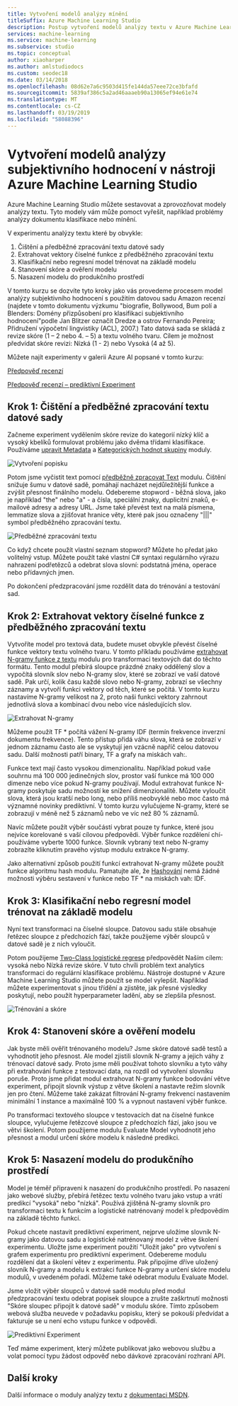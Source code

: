 ```yaml
---
title: Vytvoření modelů analýzy mínění
titleSuffix: Azure Machine Learning Studio
description: Postup vytvoření modelů analýzy textu v Azure Machine Learning Studio pomocí moduly pro předzpracování textu, N-gramy nebo hashování
services: machine-learning
ms.service: machine-learning
ms.subservice: studio
ms.topic: conceptual
author: xiaoharper
ms.author: amlstudiodocs
ms.custom: seodec18
ms.date: 03/14/2018
ms.openlocfilehash: 08d62e7a6c9503d415fe144da57eee72ce3bfafd
ms.sourcegitcommit: 5839af386c5a2ad46aaaeb90a13065ef94e61e74
ms.translationtype: MT
ms.contentlocale: cs-CZ
ms.lasthandoff: 03/19/2019
ms.locfileid: "58088396"
---
```

# <a name="create-a-sentiment-analysis-model-in-azure-machine-learning-studio"></a>Vytvoření modelů analýzy subjektivního hodnocení v nástroji Azure Machine Learning Studio

Azure Machine Learning Studio můžete sestavovat a zprovozňovat modely analýzy textu. Tyto modely vám může pomoct vyřešit, například problémy analýzy dokumentu klasifikace nebo mínění.

V experimentu analýzy textu které by obvykle:

1. Čištění a předběžné zpracování textu datové sady
2. Extrahovat vektory číselné funkce z předběžného zpracování textu
3. Klasifikační nebo regresní model trénovat na základě modelu
4. Stanovení skóre a ověření modelu
5. Nasazení modelu do produkčního prostředí

V tomto kurzu se dozvíte tyto kroky jako vás provedeme procesem model analýzy subjektivního hodnocení s použitím datovou sadu Amazon recenzí (najdete v tomto dokumentu výzkumu "biografie, Bollywood, Bum polí a Blenders: Domény přizpůsobení pro klasifikaci subjektivního hodnocení"podle Jan Blitzer označit Dredze a ostrov Fernando Pereira; Přidružení výpočetní lingvistiky (ACL), 2007.) Tato datová sada se skládá z revize skóre (1 – 2 nebo 4. – 5) a textu volného tvaru. Cílem je možnost předvídat skóre revizi: Nízká (1 - 2) nebo Vysoká (4 až 5).

Můžete najít experimenty v galerii Azure AI popsané v tomto kurzu:

[Předpověď recenzí](https://gallery.azure.ai/Experiment/Predict-Book-Reviews-1)

[Předpověď recenzí – prediktivní Experiment](https://gallery.azure.ai/Experiment/Predict-Book-Reviews-Predictive-Experiment-1)

## <a name="step-1-clean-and-preprocess-text-dataset"></a>Krok 1: Čištění a předběžné zpracování textu datové sady
Začneme experiment vydělením skóre revize do kategorií nízký klíč a vysoký kbelíků formulovat problému jako dvěma třídami klasifikace. Používáme [upravit Metadata](https://msdn.microsoft.com/library/azure/dn905986.aspx) a [Kategorických hodnot skupiny](https://msdn.microsoft.com/library/azure/dn906014.aspx) moduly.

![Vytvoření popisku](./media/text-analytics-module-tutorial/create-label.png)

Potom jsme vyčistit text pomocí [předběžně zpracovat Text](https://msdn.microsoft.com/library/azure/mt762915.aspx) modulu. Čištění snižuje šumu v datové sadě, pomáhají nacházet nejdůležitější funkce a zvýšit přesnost finálního modelu. Odebereme stopword - běžná slova, jako je například "the" nebo "a" - a čísla, speciální znaky, duplicitní znaků, e-mailové adresy a adresy URL. Jsme také převést text na malá písmena, lemmatize slova a zjišťovat hranice věty, které pak jsou označeny "|||" symbol předběžného zpracování textu.

![Předběžné zpracování textu](./media/text-analytics-module-tutorial/preprocess-text.png)

Co když chcete použít vlastní seznam stopword? Můžete ho předat jako volitelný vstup. Můžete použít také vlastní C# syntaxi regulárního výrazu nahrazení podřetězců a odebrat slova slovní: podstatná jména, operace nebo přídavných jmen.

Po dokončení předzpracování jsme rozdělit data do trénování a testování sad.

## <a name="step-2-extract-numeric-feature-vectors-from-pre-processed-text"></a>Krok 2: Extrahovat vektory číselné funkce z předběžného zpracování textu
Vytvoříte model pro textová data, budete muset obvykle převést číselné funkce vektory textu volného tvaru. V tomto příkladu používáme [extrahovat N-gramy funkce z textu](https://msdn.microsoft.com/library/azure/mt762916.aspx) modulu pro transformaci textových dat do těchto formátu. Tento modul přebírá sloupce prázdné znaky oddělený slov a vypočítá slovník slov nebo N-gramy slov, které se zobrazí ve vaší datové sadě. Pak určí, kolik času každé slovo nebo N-gramy, zobrazí se všechny záznamy a vytvoří funkci vektory od těch, které se počítá. V tomto kurzu nastavíme N-gramy velikost na 2, proto naši funkci vektory zahrnout jednotlivá slova a kombinací dvou nebo více následujících slov.

![Extrahovat N-gramy](./media/text-analytics-module-tutorial/extract-ngrams.png)

Můžeme použít TF * počítá vážení N-gramy IDF (termín frekvence inverzní dokumentu frekvence). Tento přístup přidá váhu slova, která se zobrazí v jednom záznamu často ale se vyskytují jen vzácně napříč celou datovou sadu. Další možnosti patří binary, TF a grafy na miskách vah:.

Funkce text mají často vysokou dimenzionalitu. Například pokud vaše souhrnu má 100 000 jedinečných slov, prostor vaší funkce má 100 000 dimenze nebo více pokud N-gramy používají. Modul extrahovat funkce N-gramy poskytuje sadu možností ke snížení dimenzionalitě. Můžete vyloučit slova, která jsou kratší nebo long, nebo příliš neobvyklé nebo moc často má významné novinky prediktivní. V tomto kurzu vylučujeme N-gramy, které se zobrazují v méně než 5 záznamů nebo ve víc než 80 % záznamů.

Navíc můžete použít výběr součástí vybrat pouze ty funkce, které jsou nejvíce korelované s vaší cílovou předpovědi. Výběr funkce rozdělení chí-používáme vyberte 1000 funkce. Slovník vybraný text nebo N-gramy zobrazíte kliknutím pravého výstup modulu extrakce N-gramy.

Jako alternativní způsob použití funkcí extrahovat N-gramy můžete použít funkce algoritmu hash modulu. Pamatujte ale, že [Hashování](https://msdn.microsoft.com/library/azure/dn906018.aspx) nemá žádné možnosti výběru sestavení v funkce nebo TF * na miskách vah: IDF.

## <a name="step-3-train-classification-or-regression-model"></a>Krok 3: Klasifikační nebo regresní model trénovat na základě modelu
Nyní text transformaci na číselné sloupce. Datovou sadu stále obsahuje řetězec sloupce z předchozích fází, takže použijeme výběr sloupců v datové sadě je z nich vyloučit.

Potom použijeme [Two-Class logistické regrese](https://msdn.microsoft.com/library/azure/dn905994.aspx) předpovědět Naším cílem: vysoká nebo Nízká revize skóre. V tuto chvíli problém text analytics transformaci do regulární klasifikace problému. Nástroje dostupné v Azure Machine Learning Studio můžete použít se model vylepšit. Například můžete experimentovat s jinou třídění a zjistěte, jak přesné výsledky poskytují, nebo použít hyperparameter ladění, aby se zlepšila přesnost.

![Trénování a skóre](./media/text-analytics-module-tutorial/scoring-text.png)

## <a name="step-4-score-and-validate-the-model"></a>Krok 4: Stanovení skóre a ověření modelu
Jak byste měli ověřit trénovaného modelu? Jsme skóre datové sadě testů a vyhodnotit jeho přesnost. Ale model zjistili slovník N-gramy a jejich váhy z trénovací datové sady. Proto jsme měli používat tohoto slovníku a tyto váhy při extrahování funkce z testovací data, na rozdíl od vytvoření slovníku poruše. Proto jsme přidat modul extrahovat N-gramy funkce bodování větve experiment, připojit slovník výstup z větve školení a nastavte režim slovník jen pro čtení. Můžeme také zakázat filtrování N-gramy frekvencí nastavením minimální 1 instance a maximálně 100 % a vypnout nastavení výběr funkce.

Po transformaci textového sloupce v testovacích dat na číselné funkce sloupce, vylučujeme řetězcové sloupce z předchozích fází, jako jsou ve větvi školení. Potom použijeme modulu Evaluate Model vyhodnotit jeho přesnost a modul určení skóre modelu k následné predikci.

## <a name="step-5-deploy-the-model-to-production"></a>Krok 5: Nasazení modelu do produkčního prostředí
Model je téměř připraveni k nasazení do produkčního prostředí. Po nasazení jako webové služby, přebírá řetězec textu volného tvaru jako vstup a vrátí predikcí "vysoká" nebo "nízká". Používá zjištěná N-gramy slovník pro transformaci textu k funkcím a logistické natrénovaný model k předpovědím na základě těchto funkcí. 

Pokud chcete nastavit prediktivní experiment, nejprve uložíme slovník N-gramy jako datovou sadu a logistické natrénovaný model z větve školení experimentu. Uložte jsme experiment použití "Uložit jako" pro vytvoření s grafem experimentu pro prediktivní experiment. Odebereme modulu rozdělení dat a školení větev z experimentu. Pak připojíme dříve uložený slovník N-gramy a modelu k extrakci funkce N-gramy a určení skóre modelu modulů, v uvedeném pořadí. Můžeme také odebrat modulu Evaluate Model.

Jsme vložit výběr sloupců v datové sadě modulu před modul předzpracování textu odebrat popisek sloupce a zrušte zaškrtnutí možnosti "Skóre sloupec připojit k datové sadě" v modulu skóre. Tímto způsobem webová služba neuvede v požadavku popisku, který se pokouší předvídat a fakturuje se u není echo vstupu funkce v odpovědi.

![Prediktivní Experiment](./media/text-analytics-module-tutorial/predictive-text.png)

Teď máme experiment, který můžete publikovat jako webovou službu a volat pomocí typu žádost odpověď nebo dávkové zpracování rozhraní API.

## <a name="next-steps"></a>Další kroky
Další informace o moduly analýzy textu z [dokumentaci MSDN](https://msdn.microsoft.com/library/azure/dn905886.aspx).

